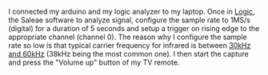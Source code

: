 
I connected my arduino and my logic analyzer to my laptop. Once in [Logic](https://www.saleae.com/downloads), the Saleae software to analyze signal, configure the sample rate to 1MS/s (digital) for a duration of 5 seconds and setup a trigger on rising edge to the appropriate channel (channel 0). The reason why I configure the sample rate so low is that typical carrier frequency for infrared is between [30kHz and 60kHz](https://os.mbed.com/users/4180_1/notebook/ir-and-rf-remote-controls/) (38kHz being the most common one). I then start the capture and press the "Volume up" button of my TV remote.
